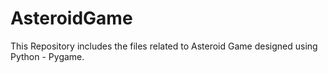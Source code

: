 # AsteroidGame
This Repository includes the files related to Asteroid Game designed using Python - Pygame.
